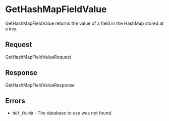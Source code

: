 # GetHashMapFieldValue

GetHashMapFieldValue returns the value of a field in the HashMap stored at a key.

## Request

GetHashMapFieldValueRequest

## Response

GetHashMapFieldValueResponse

## Errors

- `NOT_FOUND` - The database to use was not found.